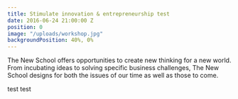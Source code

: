 ```yaml
---
title: Stimulate innovation & entrepreneurship test
date: 2016-06-24 21:00:00 Z
position: 0
image: "/uploads/workshop.jpg"
backgroundPosition: 40%, 0%
---
```


The New School offers opportunities to create new thinking for a new world. From incubating ideas to solving specific business challenges, The New School designs for both the issues of our time as well as those to come.


test test